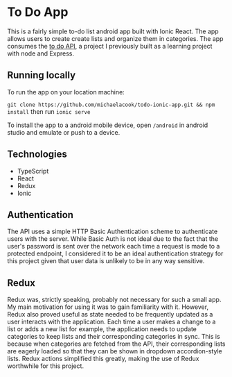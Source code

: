 # To Do App 
This is a fairly simple to-do list android app built with Ionic React. The app allows users to create create lists and organize them in categories. The app consumes the [to do API](https://github.com/michaelacook/to-do-api), a project I previously built as a learning project with node and Express.

## Running locally 
To run the app on your location machine: 

`git clone https://github.com/michaelacook/todo-ionic-app.git && npm install` then run `ionic serve`

To install the app to a android mobile device, open `/android` in android studio and emulate or push to a device. 

## Technologies 
- TypeScript 
- React
- Redux
- Ionic

## Authentication 
The API uses a simple HTTP Basic Authentication scheme to authenticate users with the server. While Basic Auth is not ideal due to the fact that the user's password is sent over the network each time a request is made to a protected endpoint, I considered it to be an ideal authentication strategy for this project given that user data is unlikely to be in any way sensitive.

## Redux
Redux was, strictly speaking, probably not necessary for such a small app. My main motivation for using it was to gain familiarity with it. However, Redux also proved useful as state needed to be frequently updated as a user interacts with the application. Each time a user makes a change to a list or adds a new list for example, the application needs to update categories to keep lists and their corresponding categories in sync. This is because when categories are fetched from the API, their corresponding lists are eagerly loaded so that they can be shown in dropdown accordion-style lists. Redux actions simplified this greatly, making the use of Redux worthwhile for this project.
